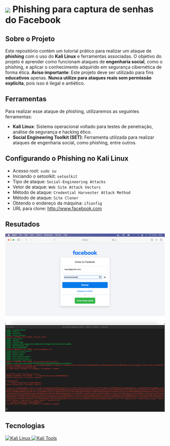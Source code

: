 <h1>
    <a href="https://www.dio.me/">
     <img align="center" width="40px" src="https://hermes.digitalinnovation.one/assets/diome/logo-minimized.png"></a>
    <span> Phishing para captura de senhas do Facebook</span>
</h1>

## Sobre o Projeto
Este repositório contém um tutorial prático para realizar um ataque de **phishing** com o uso do **Kali Linux** e ferramentas associadas. O objetivo do projeto é aprender como funcionam ataques de **engenharia social**, como o phishing, e aplicar o conhecimento adquirido em segurança cibernética de forma ética.
**Aviso importante**: Este projeto deve ser utilizado para fins **educativos** apenas. **Nunca utilize para ataques reais sem permissão explícita**, pois isso é ilegal e antiético.

## Ferramentas
Para realizar esse ataque de phishing, utilizaremos as seguintes ferramentas:

- **Kali Linux**: Sistema operacional voltado para testes de penetração, análise de segurança e hacking ético.
- **Social Engineering Toolkit (SET)**: Ferramenta utilizada para realizar ataques de engenharia social, como phishing, entre outros.

## Configurando o Phishing no Kali Linux

- Acesso root: ``` sudo su ```
- Iniciando o setoolkit: ``` setoolkit ```
- Tipo de ataque: ``` Social-Engineering Attacks ```
- Vetor de ataque: ``` Web Site Attack Vectors ```
- Método de ataque: ```Credential Harvester Attack Method ```
- Método de ataque: ``` Site Cloner ```
- Obtendo o endereço da máquina: ``` ifconfig ```
- URL para clone: http://www.facebook.com

## Resutados

![Alt text](./facebook.png "Facebook")
![Alt text](./passwd.png "Passwd")

## Tecnologias
<a href="https://www.kali.org/">
    <img src="https://img.shields.io/badge/OS-Kali%20Linux-blue.svg" alt="Kali Linux">
</a>

<a href="https://github.com/rapid7/metasploit-framework">
    <img src="https://img.shields.io/badge/Tool-Kali%20Tools-yellow.svg" alt="Kali Tools">
</a>
